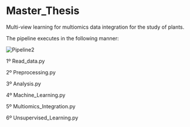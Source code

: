 # Master_Thesis
Multi-view learning for multiomics data integration for the study of plants.

The pipeline executes in the following manner:

![Pipeline2](https://user-images.githubusercontent.com/58883158/146618918-2cd7adee-dd59-411c-beff-f5cdad51e04f.PNG)





1º Read_data.py

2º Preprocessing.py

3º Analysis.py

4º Machine_Learning.py

5º Multiomics_Integration.py

6º Unsupervised_Learning.py

